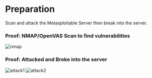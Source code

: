 # Preparation
Scan and attack the Metasploitable Server then break into the server.

### Proof: NMAP/OpenVAS Scan to find vulnerabilities
![nmap](https://user-images.githubusercontent.com/26984030/27213265-99a8a34c-521a-11e7-8615-7146cc7aef66.PNG)

### Proof: Attacked and Broke into the server
![attack1](https://user-images.githubusercontent.com/26984030/27213274-a9691bfe-521a-11e7-9fc0-d1688c119177.PNG)
![attack2](https://user-images.githubusercontent.com/26984030/27213280-b337d918-521a-11e7-9eee-200f0b03b0ae.PNG)
